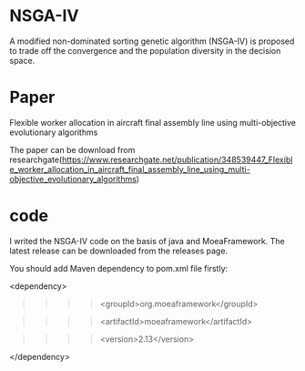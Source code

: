 # NSGA-IV
A modified non-dominated sorting genetic algorithm (NSGA-IV) is proposed to trade off the convergence and the population diversity in the decision space. 

# Paper
Flexible worker allocation in aircraft final assembly line using multi-objective evolutionary algorithms

The paper can be download from researchgate(https://www.researchgate.net/publication/348539447_Flexible_worker_allocation_in_aircraft_final_assembly_line_using_multi-objective_evolutionary_algorithms)

# code
I writed the NSGA-IV code on the basis of java and MoeaFramework. The latest release can be downloaded from the releases page. 

You should add Maven dependency to pom.xml file firstly:

\<dependency>

>>>>\<groupId>org.moeaframework\</groupId>
    
>>>>\<artifactId>moeaframework\</artifactId>
    
>>>>\<version>2.13\</version>
    
\</dependency>

